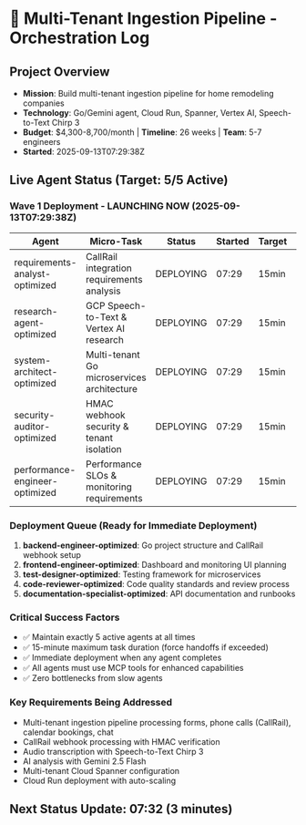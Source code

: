 # 🚀 Multi-Tenant Ingestion Pipeline - Orchestration Log

## Project Overview
- **Mission**: Build multi-tenant ingestion pipeline for home remodeling companies
- **Technology**: Go/Gemini agent, Cloud Run, Spanner, Vertex AI, Speech-to-Text Chirp 3
- **Budget**: $4,300-8,700/month | **Timeline**: 26 weeks | **Team**: 5-7 engineers
- **Started**: 2025-09-13T07:29:38Z

## Live Agent Status (Target: 5/5 Active)

### Wave 1 Deployment - LAUNCHING NOW (2025-09-13T07:29:38Z)

| Agent | Micro-Task | Status | Started | Target | Progress |
|-------|------------|--------|---------|--------|----------|
| requirements-analyst-optimized | CallRail integration requirements analysis | DEPLOYING | 07:29 | 15min | 0% |
| research-agent-optimized | GCP Speech-to-Text & Vertex AI research | DEPLOYING | 07:29 | 15min | 0% |
| system-architect-optimized | Multi-tenant Go microservices architecture | DEPLOYING | 07:29 | 15min | 0% |
| security-auditor-optimized | HMAC webhook security & tenant isolation | DEPLOYING | 07:29 | 15min | 0% |
| performance-engineer-optimized | Performance SLOs & monitoring requirements | DEPLOYING | 07:29 | 15min | 0% |

### Deployment Queue (Ready for Immediate Deployment)
1. **backend-engineer-optimized**: Go project structure and CallRail webhook setup
2. **frontend-engineer-optimized**: Dashboard and monitoring UI planning
3. **test-designer-optimized**: Testing framework for microservices
4. **code-reviewer-optimized**: Code quality standards and review process
5. **documentation-specialist-optimized**: API documentation and runbooks

### Critical Success Factors
- ✅ Maintain exactly 5 active agents at all times
- ✅ 15-minute maximum task duration (force handoffs if exceeded)
- ✅ Immediate deployment when any agent completes
- ✅ All agents must use MCP tools for enhanced capabilities
- ✅ Zero bottlenecks from slow agents

### Key Requirements Being Addressed
- Multi-tenant ingestion pipeline processing forms, phone calls (CallRail), calendar bookings, chat
- CallRail webhook processing with HMAC verification
- Audio transcription with Speech-to-Text Chirp 3
- AI analysis with Gemini 2.5 Flash
- Multi-tenant Cloud Spanner configuration
- Cloud Run deployment with auto-scaling

## Next Status Update: 07:32 (3 minutes)
